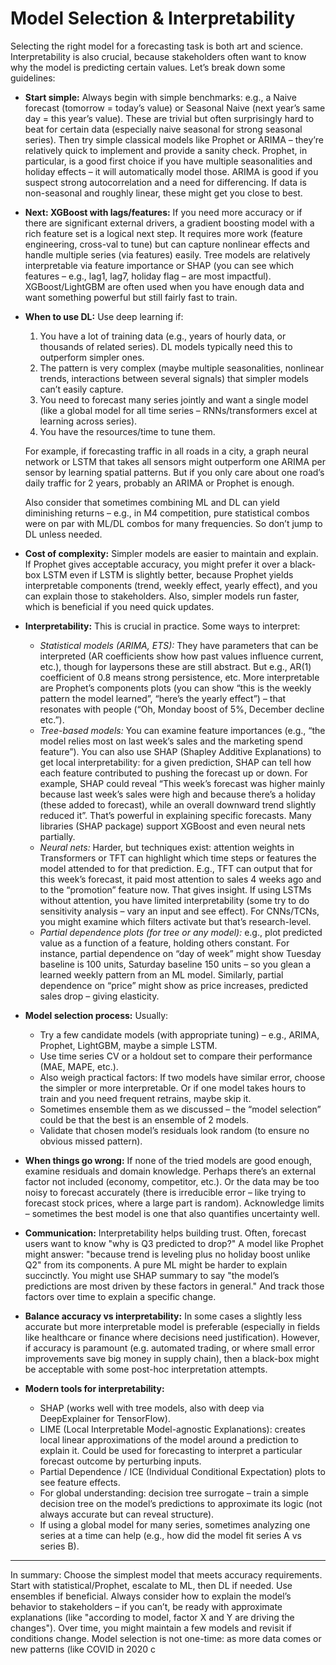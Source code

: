 # Model Selection & Interpretability

Selecting the right model for a forecasting task is both art and science. Interpretability is also crucial, because stakeholders often want to know why the model is predicting certain values. Let’s break down some guidelines:

- **Start simple:** Always begin with simple benchmarks: e.g., a Naive forecast (tomorrow = today’s value) or Seasonal Naive (next year’s same day = this year’s value). These are trivial but often surprisingly hard to beat for certain data (especially naive seasonal for strong seasonal series). Then try simple classical models like Prophet or ARIMA – they’re relatively quick to implement and provide a sanity check. Prophet, in particular, is a good first choice if you have multiple seasonalities and holiday effects – it will automatically model those. ARIMA is good if you suspect strong autocorrelation and a need for differencing. If data is non-seasonal and roughly linear, these might get you close to best.

- **Next: XGBoost with lags/features:** If you need more accuracy or if there are significant external drivers, a gradient boosting model with a rich feature set is a logical next step. It requires more work (feature engineering, cross-val to tune) but can capture nonlinear effects and handle multiple series (via features) easily. Tree models are relatively interpretable via feature importance or SHAP (you can see which features – e.g., lag1, lag7, holiday flag – are most impactful). XGBoost/LightGBM are often used when you have enough data and want something powerful but still fairly fast to train.

- **When to use DL:** Use deep learning if:  
  1) You have a lot of training data (e.g., years of hourly data, or thousands of related series). DL models typically need this to outperform simpler ones.  
  2) The pattern is very complex (maybe multiple seasonalities, nonlinear trends, interactions between several signals) that simpler models can’t easily capture.  
  3) You need to forecast many series jointly and want a single model (like a global model for all time series – RNNs/transformers excel at learning across series).  
  4) You have the resources/time to tune them.  

  For example, if forecasting traffic in all roads in a city, a graph neural network or LSTM that takes all sensors might outperform one ARIMA per sensor by learning spatial patterns. But if you only care about one road’s daily traffic for 2 years, probably an ARIMA or Prophet is enough.  

  Also consider that sometimes combining ML and DL can yield diminishing returns – e.g., in M4 competition, pure statistical combos were on par with ML/DL combos for many frequencies. So don’t jump to DL unless needed.

- **Cost of complexity:** Simpler models are easier to maintain and explain. If Prophet gives acceptable accuracy, you might prefer it over a black-box LSTM even if LSTM is slightly better, because Prophet yields interpretable components (trend, weekly effect, yearly effect), and you can explain those to stakeholders. Also, simpler models run faster, which is beneficial if you need quick updates.

- **Interpretability:** This is crucial in practice. Some ways to interpret:  
  - *Statistical models (ARIMA, ETS):* They have parameters that can be interpreted (AR coefficients show how past values influence current, etc.), though for laypersons these are still abstract. But e.g., AR(1) coefficient of 0.8 means strong persistence, etc. More interpretable are Prophet’s components plots (you can show “this is the weekly pattern the model learned”, “here’s the yearly effect”) – that resonates with people (“Oh, Monday boost of 5%, December decline etc.”).  
  - *Tree-based models:* You can examine feature importances (e.g., “the model relies most on last week’s sales and the marketing spend feature”). You can also use SHAP (Shapley Additive Explanations) to get local interpretability: for a given prediction, SHAP can tell how each feature contributed to pushing the forecast up or down. For example, SHAP could reveal “This week’s forecast was higher mainly because last week’s sales were high and because there’s a holiday (these added to forecast), while an overall downward trend slightly reduced it”. That’s powerful in explaining specific forecasts. Many libraries (SHAP package) support XGBoost and even neural nets partially.  
  - *Neural nets:* Harder, but techniques exist: attention weights in Transformers or TFT can highlight which time steps or features the model attended to for that prediction. E.g., TFT can output that for this week’s forecast, it paid most attention to sales 4 weeks ago and to the “promotion” feature now. That gives insight. If using LSTMs without attention, you have limited interpretability (some try to do sensitivity analysis – vary an input and see effect). For CNNs/TCNs, you might examine which filters activate but that’s research-level.  
  - *Partial dependence plots (for tree or any model):* e.g., plot predicted value as a function of a feature, holding others constant. For instance, partial dependence on “day of week” might show Tuesday baseline is 100 units, Saturday baseline 150 units – so you glean a learned weekly pattern from an ML model. Similarly, partial dependence on “price” might show as price increases, predicted sales drop – giving elasticity.  

- **Model selection process:** Usually:  
  - Try a few candidate models (with appropriate tuning) – e.g., ARIMA, Prophet, LightGBM, maybe a simple LSTM.  
  - Use time series CV or a holdout set to compare their performance (MAE, MAPE, etc.).  
  - Also weigh practical factors: If two models have similar error, choose the simpler or more interpretable. Or if one model takes hours to train and you need frequent retrains, maybe skip it.  
  - Sometimes ensemble them as we discussed – the “model selection” could be that the best is an ensemble of 2 models.  
  - Validate that chosen model’s residuals look random (to ensure no obvious missed pattern).  

- **When things go wrong:** If none of the tried models are good enough, examine residuals and domain knowledge. Perhaps there’s an external factor not included (economy, competitor, etc.). Or the data may be too noisy to forecast accurately (there is irreducible error – like trying to forecast stock prices, where a large part is random). Acknowledge limits – sometimes the best model is one that also quantifies uncertainty well.

- **Communication:** Interpretability helps building trust. Often, forecast users want to know "why is Q3 predicted to drop?" A model like Prophet might answer: "because trend is leveling plus no holiday boost unlike Q2" from its components. A pure ML might be harder to explain succinctly. You might use SHAP summary to say "the model’s predictions are most driven by these factors in general." And track those factors over time to explain a specific change.

- **Balance accuracy vs interpretability:** In some cases a slightly less accurate but more interpretable model is preferable (especially in fields like healthcare or finance where decisions need justification). However, if accuracy is paramount (e.g. automated trading, or where small error improvements save big money in supply chain), then a black-box might be acceptable with some post-hoc interpretation attempts.

- **Modern tools for interpretability:**  
  - SHAP (works well with tree models, also with deep via DeepExplainer for TensorFlow).  
  - LIME (Local Interpretable Model-agnostic Explanations): creates local linear approximations of the model around a prediction to explain it. Could be used for forecasting to interpret a particular forecast outcome by perturbing inputs.  
  - Partial Dependence / ICE (Individual Conditional Expectation) plots to see feature effects.  
  - For global understanding: decision tree surrogate – train a simple decision tree on the model’s predictions to approximate its logic (not always accurate but can reveal structure).  
  - If using a global model for many series, sometimes analyzing one series at a time can help (e.g., how did the model fit series A vs series B).  

---

In summary: Choose the simplest model that meets accuracy requirements. Start with statistical/Prophet, escalate to ML, then DL if needed. Use ensembles if beneficial. Always consider how to explain the model’s behavior to stakeholders – if you can’t, be ready with approximate explanations (like "according to model, factor X and Y are driving the changes"). Over time, you might maintain a few models and revisit if conditions change. Model selection is not one-time: as more data comes or new patterns (like COVID in 2020 c
